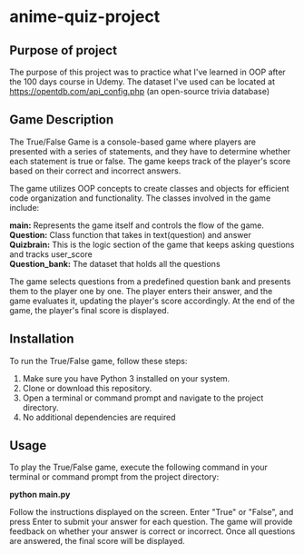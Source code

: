 # anime-quiz-project

## Purpose of project

The purpose of this project was to practice what I've learned in OOP after the 100 days course in Udemy.
The dataset I've used can be located at https://opentdb.com/api_config.php (an open-source trivia database)


## Game Description

The True/False Game is a console-based game where players are presented with a series of statements, 
and they have to determine whether each statement is true or false. The game keeps track of the player's score based on their correct and incorrect answers.

The game utilizes OOP concepts to create classes and objects for efficient code organization and functionality. The classes involved in the game include:

**main:** Represents the game itself and controls the flow of the game. <br>
**Question:** Class function that takes in text(question) and answer <br>
**Quizbrain:** This is the logic section of the game that keeps asking questions and tracks user_score <br>
**Question_bank:** The dataset that holds all the questions <br>


The game selects questions from a predefined question bank and presents them to the player one by one. The player enters their answer, and the game evaluates it, updating the player's score accordingly. At the end of the game, the player's final score is displayed.


## Installation

To run the True/False game, follow these steps:

1. Make sure you have Python 3 installed on your system.
2. Clone or download this repository.
3. Open a terminal or command prompt and navigate to the project directory.
4. No additional dependencies are required

## Usage
To play the True/False game, execute the following command in your terminal or command prompt from the project directory:

**python main.py**

Follow the instructions displayed on the screen. Enter "True" or "False", and press Enter to submit your answer for each question. The game will provide feedback on whether your answer is correct or incorrect. 
Once all questions are answered, the final score will be displayed.

